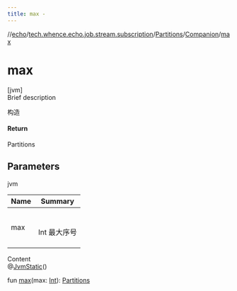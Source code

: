 ```yaml
---
title: max -
---
```

//[echo](../../../index.md)/[tech.whence.echo.job.stream.subscription](../../index.md)/[Partitions](../index.md)/[Companion](index.md)/[max](max.md)



# max  
[jvm]  
Brief description  


构造



#### Return  


Partitions



## Parameters  
  
jvm  
  
|  Name|  Summary| 
|---|---|
| max| <br><br>Int 最大序号<br><br>
  
  
Content  
@[JvmStatic](https://kotlinlang.org/api/latest/jvm/stdlib/kotlin.jvm/-jvm-static/index.html)()  
  
fun [max](max.md)(max: [Int](https://kotlinlang.org/api/latest/jvm/stdlib/kotlin/-int/index.html)): [Partitions](../index.md)  



